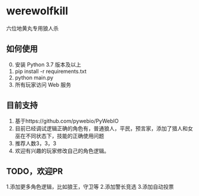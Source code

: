 # werewolfkill
六位地黄丸专用狼人杀

如何使用
--
0. 安装 Python 3.7 版本及以上
1. pip install -r requirements.txt
2. python main.py
3. 所有玩家访问 Web 服务

目前支持
--
1. 基于https://github.com/pywebio/PyWebIO
3. 目前已经调试逻辑正确的角色有，普通狼人，平民，预言家，添加了猎人和女巫在不同状态下，技能的正确使用问题
4. 推荐人数3，3，3
5. 欢迎有兴趣的玩家修改自己的角色逻辑。

TODO，欢迎PR
---
1.添加更多角色逻辑，比如狼王，守卫等
2.添加警长竞选
3.添加自动投票
